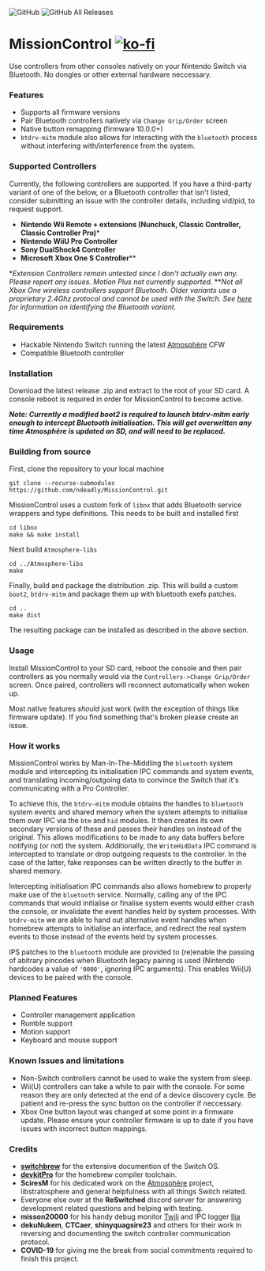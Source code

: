 <p align="left">
<img alt="GitHub" src="https://img.shields.io/github/license/ndeadly/MissionControl">
<img alt="GitHub All Releases" src="https://img.shields.io/github/downloads/ndeadly/MissionControl/total">
</p>

# MissionControl [![ko-fi](https://www.ko-fi.com/img/githubbutton_sm.svg)](https://ko-fi.com/J3J01BZZ6)

Use controllers from other consoles natively on your Nintendo Switch via Bluetooth. No dongles or other external hardware neccessary.

### Features
* Supports all firmware versions
* Pair Bluetooth controllers natively via `Change Grip/Order` screen
* Native button remapping (firmware 10.0.0+)
* `btdrv-mitm` module also allows for interacting with the `bluetooth` process without interfering with/interference from the system. 

### Supported Controllers
 Currently, the following controllers are supported. If you have a third-party variant of one of the below, or a Bluetooth controller that isn't listed, consider submitting an issue with the controller details, including vid/pid, to request support.

* __Nintendo Wii Remote + extensions (Nunchuck, Classic Controller, Classic Controller Pro)__*
* __Nintendo WiiU Pro Controller__
* __Sony DualShock4 Controller__
* __Microsoft Xbox One S Controller__**

**Extension Controllers remain untested since I don't actually own any. Please report any issues. Motion Plus not currently supported.*
***Not all Xbox One wireless controllers support Bluetooth. Older variants use a proprietary 2.4Ghz protocol and cannot be used with the Switch. See [here](https://support.xbox.com/help/hardware-network/accessories/connect-and-troubleshoot-xbox-one-bluetooth-issues) for information on identifying the Bluetooth variant.*

### Requirements
* Hackable Nintendo Switch running the latest [Atmosphère](https://github.com/Atmosphere-NX/Atmosphere/releases) CFW
* Compatible Bluetooth controller

### Installation
Download the latest release .zip and extract to the root of your SD card. A console reboot is required in order for MissionControl to become active.

*__Note: Currently a modified boot2 is required to launch btdrv-mitm early enough to intercept Bluetooth initialisation. This will get overwritten any time Atmosphère is updated on SD, and will need to be replaced.__*

### Building from source
First, clone the repository to your local machine
```
git clone --recurse-submodules https://github.com/ndeadly/MissionControl.git
```

MissionControl uses a custom fork of `libnx` that adds Bluetooth service wrappers and type definitions. This needs to be built and installed first

```
cd libnx
make && make install
```

Next build `Atmosphere-libs`
```
cd ../Atmosphere-libs
make
```

Finally, build and package the distribution .zip. This will build a custom `boot2`, `btdrv-mitm` and package them up with bluetooth exefs patches. 
```
cd ..
make dist
```

The resulting package can be installed as described in the above section.

### Usage
Install MissionControl to your SD card, reboot the console and then pair controllers as you normally would via the `Controllers->Change Grip/Order` screen. Once paired, controllers will reconnect automatically when woken up.

Most native features *should* just work (with the exception of things like firmware update). If you find something that's broken please create an issue.

### How it works
MissionControl works by Man-In-The-Middling the `bluetooth` system module and intercepting its initialisation IPC commands and system events, and translating incoming/outgoing data to convince the Switch that it's communicating with a Pro Controller.

To achieve this, the `btdrv-mitm` module obtains the handles to `bluetooth` system events and shared memory when the system attempts to initialise them over IPC via the `btm` and `hid` modules. It then creates its own secondary versions of these and passes their handles on instead of the original. This allows modifications to be made to any data buffers before notifying (or not) the system. Additionally, the `WriteHidData` IPC command is intercepted to translate or drop outgoing requests to the controller. In the case of the latter, fake responses can be written directly to the buffer in shared memory.

Intercepting initialisation IPC commands also allows homebrew to properly make use of the `bluetooth` service. Normally, calling any of the IPC commands that would initialise or finalise system events would either crash the console, or invalidate the event handles held by system processes. With `btdrv-mitm` we are able to hand out alternative event handles when homebrew attempts to initialise an interface, and redirect the real system events to those instead of the events held by system processes.

IPS patches to the `bluetooth` module are provided to (re)enable the passing of abitrary pincodes when Bluetooth legacy pairing is used (Nintendo hardcodes a value of `'0000'`, ignoring IPC arguments). This enables Wii(U) devices to be paired with the console.

### Planned Features
* Controller management application
* Rumble support
* Motion support
* Keyboard and mouse support

### Known Issues and limitations
* Non-Switch controllers cannot be used to wake the system from sleep.
* Wii(U) controllers can take a while to pair with the console. For some reason they are only detected at the end of a device discovery cycle. Be patient and re-press the sync button on the controller if neccessary.
* Xbox One button layout was changed at some point in a firmware update. Please ensure your controller firmware is up to date if you have issues with incorrect button mappings.

### Credits
* [__switchbrew__](https://switchbrew.org/wiki/Main_Page) for the extensive documention of the Switch OS.
* [__devkitPro__](https://devkitpro.org/) for the homebrew compiler toolchain.
* __SciresM__ for his dedicated work on the [Atmosphère](https://github.com/Atmosphere-NX) project, libstratosphere and general helpfulness with all things Switch related.
* Everyone else over at the __ReSwitched__ discord server for answering development related questions and helping with testing.
* __misson20000__ for his handy debug monitor [Twili](https://github.com/misson20000/twili) and IPC logger [Ilia](https://github.com/misson20000/ilia)
* __dekuNukem__, __CTCaer__, __shinyquagsire23__ and others for their work in reversing and documenting the switch controller communication protocol.
* __COVID-19__ for giving me the break from social commitments required to finish this project.
